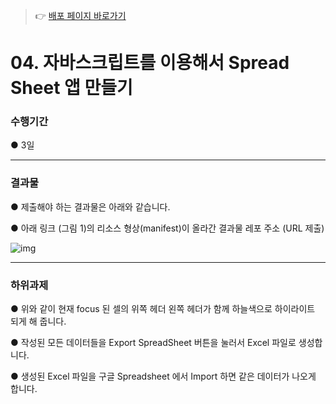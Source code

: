 > 👉 [배포 페이지 바로가기](https://sj70.github.io/Spread_Sheet/)

# 04. 자바스크립트를 이용해서 Spread Sheet 앱 만들기

### 수행기간

● 3일

---
### 결과물

● 제출해야 하는 결과물은 아래와 같습니다.

● 아래 링크 (그림 1)의 리소스 형상(manifest)이 올라간 결과물 레포 주소 (URL 제출)

![img](https://lh4.googleusercontent.com/QEGbVCrNKZ_f937yLnQtjQ6U3J9IJkqdiKKzVqpBoPWZh05zFFTQQSHeaLEwNPM3uGTQmHt0jhCuC_-wQqSQX8R-qi0AjB8Eo3asgK6fRmd9hACNq1QhSBMJjKQ1Gi7YdU42Xt3jIKvXwDuAp3CdY7E)

---
### 하위과제

● 위와 같이 현재 focus 된 셀의 위쪽 헤더 왼쪽 헤더가 함께 하늘색으로 하이라이트 되게 해 줍니다.

● 작성된 모든 데이터들을 Export SpreadSheet 버튼을 눌러서 Excel 파일로 생성합니다.

● 생성된 Excel 파일을 구글 Spreadsheet 에서 Import 하면 같은 데이터가 나오게 합니다.